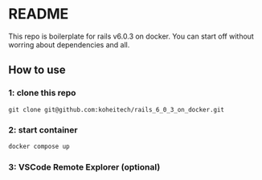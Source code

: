 # README

This repo is boilerplate for rails v6.0.3 on docker.
You can start off without worring about dependencies and all.

## How to use

### 1: clone this repo

```basg
git clone git@github.com:koheitech/rails_6_0_3_on_docker.git
```

### 2: start container

```bash
docker compose up
```

### 3: VSCode Remote Explorer (optional)

